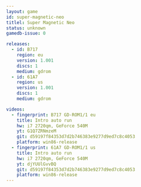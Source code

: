 ```yaml
---
layout: game
id: super-magnetic-neo
titlel: Super Magnetic Neo
status: unknown
gamedb-issue: 0

releases:
  - id: B717
    region: eu
    version: 1.001
    discs: 1
    medium: gdrom
  - id: 61A7
    region: us
    version: 1.001
    discs: 1
    medium: gdrom

videos:
  - fingerprint: B717 GD-ROM1/1 eu
    title: Intro auto run
    hw: i7 2720qm, GeForce 540M
    yt: G1Q7ZRNmzeM
    git: d59197f84353d7d2b746383e9277d9ed7c8c4053
    platform: win86-release
  - fingerprint: 61A7 GD-ROM1/1 us
    title: Intro auto run
    hw: i7 2720qm, GeForce 540M
    yt: djYUUlGvvBQ
    git: d59197f84353d7d2b746383e9277d9ed7c8c4053
    platform: win86-release
---
```

